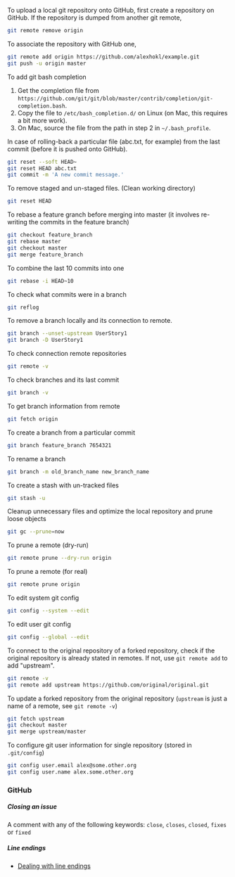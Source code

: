To upload a local git repository onto GitHub, first create a repository on GitHub.
If the repository is dumped from another git remote,
```sh
git remote remove origin
```
To associate the repository with GitHub one,
```sh
git remote add origin https://github.com/alexhokl/example.git
git push -u origin master
```

To add git bash completion

1. Get the completion file from `https://github.com/git/git/blob/master/contrib/completion/git-completion.bash`.
2. Copy the file to `/etc/bash_completion.d/` on Linux (on Mac, this requires a bit more work).
3. On Mac, source the file from the path in step 2 in `~/.bash_profile`.

In case of rolling-back a particular file (abc.txt, for example) from the last commit (before it is pushed onto GitHub).
```sh
git reset --soft HEAD~
git reset HEAD abc.txt
git commit -m 'A new commit message.'
```

To remove staged and un-staged files. (Clean working directory)
```sh
git reset HEAD
```

To rebase a feature granch before merging into master (it involves re-writing the commits in the feature branch)
```sh
git checkout feature_branch
git rebase master
git checkout master
git merge feature_branch
```

To combine the last 10 commits into one
```sh
git rebase -i HEAD~10
```

To check what commits were in a branch
```sh
git reflog
```

To remove a branch locally and its connection to remote.
```sh
git branch --unset-upstream UserStory1
git branch -D UserStory1
```

To check connection remote repositories
```sh
git remote -v
```

To check branches and its last commit
```sh
git branch -v
```

To get branch information from remote
```sh
git fetch origin
```

To create a branch from a particular commit
```sh
git branch feature_branch 7654321
```

To rename a branch
```sh
git branch -m old_branch_name new_branch_name
```

To create a stash with un-tracked files
```sh
git stash -u
```

Cleanup unnecessary files and optimize the local repository and prune loose objects
```sh
git gc --prune=now
```

To prune a remote (dry-run)
```sh
git remote prune --dry-run origin
```
To prune a remote (for real)
```sh
git remote prune origin
```

To edit system git config
```sh
git config --system --edit
```

To edit user git config
```sh
git config --global --edit
```

To connect to the original repository of a forked repository,
check if the original repository is already stated in remotes.
If not, use `git remote add` to add "upstream".
```sh
git remote -v
git remote add upstream https://github.com/original/original.git
```

To update a forked repository from the original repository (`upstream` is just a name of a remote, see `git remote -v`)
```sh
git fetch upstream
git checkout master
git merge upstream/master
```

To configure git user information for single repository (stored in `.git/config`)
```sh
git config user.email alex@some.other.org
git config user.name alex.some.other.org
```

### GitHub

##### Closing an issue

A comment with any of the following keywords:
`close`, `closes`, `closed`, `fixes` or `fixed`

##### Line endings

- [Dealing with line endings](https://help.github.com/articles/dealing-with-line-endings/)

